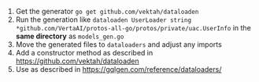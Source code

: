 1) Get the generator `go get github.com/vektah/dataloaden`
2) Run the generation like `dataloaden UserLoader string *github.com/VertaAI/protos-all-go/protos/private/uac.UserInfo` in the **same directory** as `models_gen.go`
3) Move the generated files to `dataloaders` and adjust any imports
4) Add a constructor method as described in https://github.com/vektah/dataloaden
5) Use as described in https://gqlgen.com/reference/dataloaders/